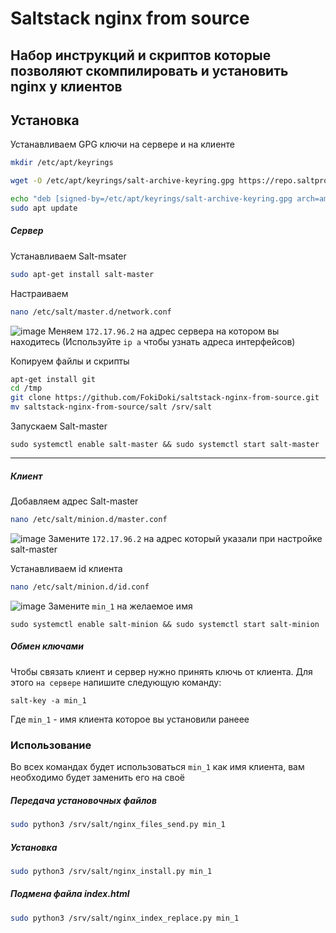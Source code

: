 # Saltstack nginx from source
## Набор инструкций и скриптов которые позволяют скомпилировать и установить nginx у клиентов 

## Установка


Устанавливаем GPG ключи на сервере и на клиенте
```sh
mkdir /etc/apt/keyrings
```
```sh
wget -O /etc/apt/keyrings/salt-archive-keyring.gpg https://repo.saltproject.io/salt/py3/ubuntu/22.04/amd64/SALT-PROJECT-GPG-PUBKEY-2023.gpg
```
```sh
echo "deb [signed-by=/etc/apt/keyrings/salt-archive-keyring.gpg arch=amd64] https://repo.saltproject.io/salt/py3/ubuntu/22.04/amd64/latest jammy main" | sudo tee /etc/apt/sources.list.d/salt.list
sudo apt update
```
##### Сервер



Устанавливаем Salt-msater
```sh
sudo apt-get install salt-master
```

Настраиваем 
```sh
nano /etc/salt/master.d/network.conf
```

![image](https://user-images.githubusercontent.com/23121394/235133396-dbfa1fe3-fdd3-4c90-a09f-81382c9d8403.png)
Меняем `172.17.96.2` на адрес сервера на котором вы находитесь (Используйте `ip a` чтобы узнать адреса интерфейсов)

Копируем файлы и скрипты
```sh
apt-get install git
cd /tmp
git clone https://github.com/FokiDoki/saltstack-nginx-from-source.git
mv saltstack-nginx-from-source/salt /srv/salt
```

Запускаем Salt-master
```
sudo systemctl enable salt-master && sudo systemctl start salt-master
```

---------------

##### Клиент


Добавляем адрес Salt-master
```sh
nano /etc/salt/minion.d/master.conf
```
![image](https://user-images.githubusercontent.com/23121394/235138078-9702e8d0-1595-4818-8a70-227bea8c3beb.png)
Замените `172.17.96.2` на адрес который указали при настройке salt-master


Устанавливаем id клиента
```sh
nano /etc/salt/minion.d/id.conf
```
![image](https://user-images.githubusercontent.com/23121394/235138511-f0a411d7-583a-423d-aa5b-6faa60945240.png)
Замените `min_1` на желаемое имя
```
sudo systemctl enable salt-minion && sudo systemctl start salt-minion
```

##### Обмен ключами

Чтобы связать клиент и сервер нужно принять ключь от клиента. Для этого `на сервере` напишите следующую команду:
```
salt-key -a min_1
```
Где `min_1` - имя клиента которое вы установили ранеее

### Использование

Во всех командах будет использоваться `min_1` как имя клиента, вам необходимо будет заменить его на своё 
##### Передача установочных файлов

```sh
sudo python3 /srv/salt/nginx_files_send.py min_1
```

##### Установка
```sh
sudo python3 /srv/salt/nginx_install.py min_1
```

##### Подмена файла index.html
```sh
sudo python3 /srv/salt/nginx_index_replace.py min_1
```


